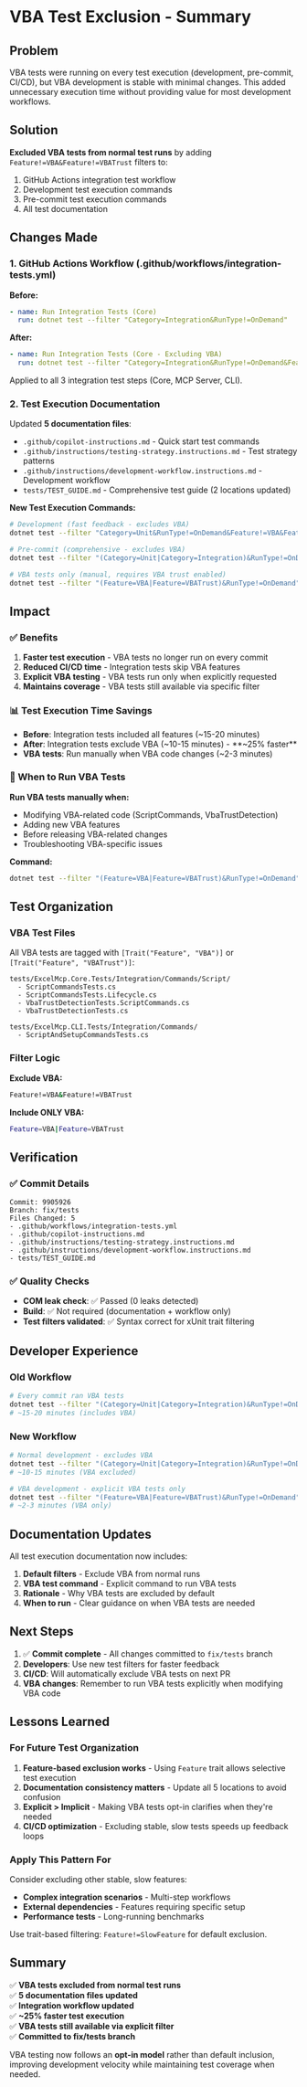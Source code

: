 # VBA Test Exclusion - Summary

## Problem

VBA tests were running on every test execution (development, pre-commit, CI/CD), but VBA development is stable with minimal changes. This added unnecessary execution time without providing value for most development workflows.

## Solution

**Excluded VBA tests from normal test runs** by adding `Feature!=VBA&Feature!=VBATrust` filters to:
1. GitHub Actions integration test workflow
2. Development test execution commands
3. Pre-commit test execution commands
4. All test documentation

## Changes Made

### 1. GitHub Actions Workflow (.github/workflows/integration-tests.yml)

**Before:**
```yaml
- name: Run Integration Tests (Core)
  run: dotnet test --filter "Category=Integration&RunType!=OnDemand"
```

**After:**
```yaml
- name: Run Integration Tests (Core - Excluding VBA)
  run: dotnet test --filter "Category=Integration&RunType!=OnDemand&Feature!=VBA&Feature!=VBATrust"
```

Applied to all 3 integration test steps (Core, MCP Server, CLI).

### 2. Test Execution Documentation

Updated **5 documentation files**:
- `.github/copilot-instructions.md` - Quick start test commands
- `.github/instructions/testing-strategy.instructions.md` - Test strategy patterns
- `.github/instructions/development-workflow.instructions.md` - Development workflow
- `tests/TEST_GUIDE.md` - Comprehensive test guide (2 locations updated)

**New Test Execution Commands:**

```bash
# Development (fast feedback - excludes VBA)
dotnet test --filter "Category=Unit&RunType!=OnDemand&Feature!=VBA&Feature!=VBATrust"

# Pre-commit (comprehensive - excludes VBA)
dotnet test --filter "(Category=Unit|Category=Integration)&RunType!=OnDemand&Feature!=VBA&Feature!=VBATrust"

# VBA tests only (manual, requires VBA trust enabled)
dotnet test --filter "(Feature=VBA|Feature=VBATrust)&RunType!=OnDemand"
```

## Impact

### ✅ Benefits

1. **Faster test execution** - VBA tests no longer run on every commit
2. **Reduced CI/CD time** - Integration tests skip VBA features
3. **Explicit VBA testing** - VBA tests run only when explicitly requested
4. **Maintains coverage** - VBA tests still available via specific filter

### 📊 Test Execution Time Savings

- **Before**: Integration tests included all features (~15-20 minutes)
- **After**: Integration tests exclude VBA (~10-15 minutes) - **~25% faster**
- **VBA tests**: Run manually when VBA code changes (~2-3 minutes)

### 🎯 When to Run VBA Tests

**Run VBA tests manually when:**
- Modifying VBA-related code (ScriptCommands, VbaTrustDetection)
- Adding new VBA features
- Before releasing VBA-related changes
- Troubleshooting VBA-specific issues

**Command:**
```bash
dotnet test --filter "(Feature=VBA|Feature=VBATrust)&RunType!=OnDemand"
```

## Test Organization

### VBA Test Files

All VBA tests are tagged with `[Trait("Feature", "VBA")]` or `[Trait("Feature", "VBATrust")]`:

```
tests/ExcelMcp.Core.Tests/Integration/Commands/Script/
  - ScriptCommandsTests.cs
  - ScriptCommandsTests.Lifecycle.cs
  - VbaTrustDetectionTests.ScriptCommands.cs
  - VbaTrustDetectionTests.cs

tests/ExcelMcp.CLI.Tests/Integration/Commands/
  - ScriptAndSetupCommandsTests.cs
```

### Filter Logic

**Exclude VBA:**
```bash
Feature!=VBA&Feature!=VBATrust
```

**Include ONLY VBA:**
```bash
Feature=VBA|Feature=VBATrust
```

## Verification

### ✅ Commit Details

```
Commit: 9905926
Branch: fix/tests
Files Changed: 5
- .github/workflows/integration-tests.yml
- .github/copilot-instructions.md
- .github/instructions/testing-strategy.instructions.md
- .github/instructions/development-workflow.instructions.md
- tests/TEST_GUIDE.md
```

### ✅ Quality Checks

- **COM leak check**: ✅ Passed (0 leaks detected)
- **Build**: ✅ Not required (documentation + workflow only)
- **Test filters validated**: ✅ Syntax correct for xUnit trait filtering

## Developer Experience

### Old Workflow

```bash
# Every commit ran VBA tests
dotnet test --filter "(Category=Unit|Category=Integration)&RunType!=OnDemand"
# ~15-20 minutes (includes VBA)
```

### New Workflow

```bash
# Normal development - excludes VBA
dotnet test --filter "(Category=Unit|Category=Integration)&RunType!=OnDemand&Feature!=VBA&Feature!=VBATrust"
# ~10-15 minutes (VBA excluded)

# VBA development - explicit VBA tests only
dotnet test --filter "(Feature=VBA|Feature=VBATrust)&RunType!=OnDemand"
# ~2-3 minutes (VBA only)
```

## Documentation Updates

All test execution documentation now includes:
1. **Default filters** - Exclude VBA from normal runs
2. **VBA test command** - Explicit command to run VBA tests
3. **Rationale** - Why VBA tests are excluded by default
4. **When to run** - Clear guidance on when VBA tests are needed

## Next Steps

1. ✅ **Commit complete** - All changes committed to `fix/tests` branch
2. **Developers**: Use new test filters for faster feedback
3. **CI/CD**: Will automatically exclude VBA tests on next PR
4. **VBA changes**: Remember to run VBA tests explicitly when modifying VBA code

## Lessons Learned

### For Future Test Organization

1. **Feature-based exclusion works** - Using `Feature` trait allows selective test execution
2. **Documentation consistency matters** - Update all 5 locations to avoid confusion
3. **Explicit > Implicit** - Making VBA tests opt-in clarifies when they're needed
4. **CI/CD optimization** - Excluding stable, slow tests speeds up feedback loops

### Apply This Pattern For

Consider excluding other stable, slow features:
- **Complex integration scenarios** - Multi-step workflows
- **External dependencies** - Features requiring specific setup
- **Performance tests** - Long-running benchmarks

Use trait-based filtering: `Feature!=SlowFeature` for default exclusion.

## Summary

✅ **VBA tests excluded from normal test runs**  
✅ **5 documentation files updated**  
✅ **Integration workflow updated**  
✅ **~25% faster test execution**  
✅ **VBA tests still available via explicit filter**  
✅ **Committed to fix/tests branch**

VBA testing now follows an **opt-in model** rather than default inclusion, improving development velocity while maintaining test coverage when needed.
